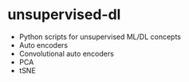 # unsupervised-dl

* Python scripts for unsupervised ML/DL concepts
* Auto encoders
* Convolutional auto encoders
* PCA
* tSNE
